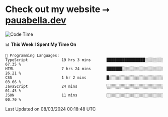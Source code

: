 # Check out my website ⭢ [pauabella.dev](https://pauabella.dev)

<!--START_SECTION:waka-->
![Code Time](http://img.shields.io/badge/Code%20Time-3%2C076%20hrs%206%20mins-blue)

📊 **This Week I Spent My Time On** 

```text
💬 Programming Languages: 
TypeScript               19 hrs 3 mins       █████████████████░░░░░░░░   67.35 % 
HTML                     7 hrs 24 mins       ███████░░░░░░░░░░░░░░░░░░   26.21 % 
CSS                      1 hr 2 mins         █░░░░░░░░░░░░░░░░░░░░░░░░   03.66 % 
JavaScript               24 mins             ░░░░░░░░░░░░░░░░░░░░░░░░░   01.45 % 
JSON                     11 mins             ░░░░░░░░░░░░░░░░░░░░░░░░░   00.70 % 
```


 Last Updated on 08/03/2024 00:18:48 UTC
<!--END_SECTION:waka-->

